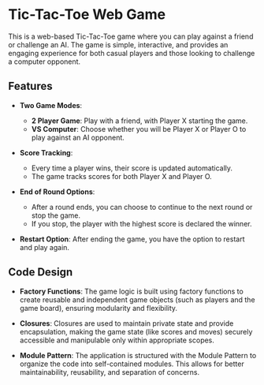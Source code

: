 # Tic-Tac-Toe Web Game

This is a web-based Tic-Tac-Toe game where you can play against a friend or challenge an AI. The game is simple, interactive, and provides an engaging experience for both casual players and those looking to challenge a computer opponent.

## Features

- **Two Game Modes**:
  - **2 Player Game**: Play with a friend, with Player X starting the game.
  - **VS Computer**: Choose whether you will be Player X or Player O to play against an AI opponent.

- **Score Tracking**:
  - Every time a player wins, their score is updated automatically.
  - The game tracks scores for both Player X and Player O.

- **End of Round Options**:
  - After a round ends, you can choose to continue to the next round or stop the game.
  - If you stop, the player with the highest score is declared the winner.

- **Restart Option**: After ending the game, you have the option to restart and play again.

## Code Design

- **Factory Functions**: The game logic is built using factory functions to create reusable and independent game objects (such as players and the game board), ensuring modularity and flexibility.

- **Closures**: Closures are used to maintain private state and provide encapsulation, making the game state (like scores and moves) securely accessible and manipulable only within appropriate scopes.

- **Module Pattern**: The application is structured with the Module Pattern to organize the code into self-contained modules. This allows for better maintainability, reusability, and separation of concerns.
